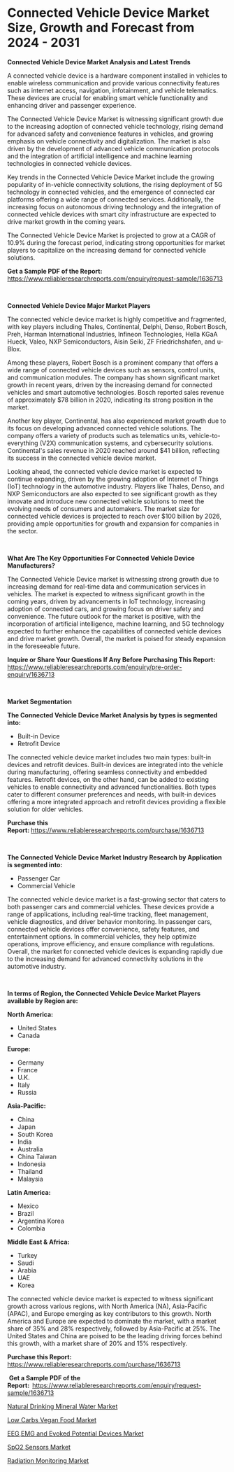 <p><h1>Connected Vehicle Device Market Size, Growth and Forecast from 2024 - 2031</h1></p><p><strong>Connected Vehicle Device Market Analysis and Latest Trends</strong></p>
<p><p>A connected vehicle device is a hardware component installed in vehicles to enable wireless communication and provide various connectivity features such as internet access, navigation, infotainment, and vehicle telematics. These devices are crucial for enabling smart vehicle functionality and enhancing driver and passenger experience.</p><p>The Connected Vehicle Device Market is witnessing significant growth due to the increasing adoption of connected vehicle technology, rising demand for advanced safety and convenience features in vehicles, and growing emphasis on vehicle connectivity and digitalization. The market is also driven by the development of advanced vehicle communication protocols and the integration of artificial intelligence and machine learning technologies in connected vehicle devices.</p><p>Key trends in the Connected Vehicle Device Market include the growing popularity of in-vehicle connectivity solutions, the rising deployment of 5G technology in connected vehicles, and the emergence of connected car platforms offering a wide range of connected services. Additionally, the increasing focus on autonomous driving technology and the integration of connected vehicle devices with smart city infrastructure are expected to drive market growth in the coming years.</p><p>The Connected Vehicle Device Market is projected to grow at a CAGR of 10.9% during the forecast period, indicating strong opportunities for market players to capitalize on the increasing demand for connected vehicle solutions.</p></p>
<p><strong>Get a Sample PDF of the Report:&nbsp;</strong> <a href="https://www.reliableresearchreports.com/enquiry/request-sample/1636713">https://www.reliableresearchreports.com/enquiry/request-sample/1636713</a></p>
<p>&nbsp;</p>
<p><strong>Connected Vehicle Device Major Market Players</strong></p>
<p><p>The connected vehicle device market is highly competitive and fragmented, with key players including Thales, Continental, Delphi, Denso, Robert Bosch, Preh, Harman International Industries, Infineon Technologies, Hella KGaA Hueck, Valeo, NXP Semiconductors, Aisin Seiki, ZF Friedrichshafen, and u-Blox.</p><p>Among these players, Robert Bosch is a prominent company that offers a wide range of connected vehicle devices such as sensors, control units, and communication modules. The company has shown significant market growth in recent years, driven by the increasing demand for connected vehicles and smart automotive technologies. Bosch reported sales revenue of approximately $78 billion in 2020, indicating its strong position in the market.</p><p>Another key player, Continental, has also experienced market growth due to its focus on developing advanced connected vehicle solutions. The company offers a variety of products such as telematics units, vehicle-to-everything (V2X) communication systems, and cybersecurity solutions. Continental's sales revenue in 2020 reached around $41 billion, reflecting its success in the connected vehicle device market.</p><p>Looking ahead, the connected vehicle device market is expected to continue expanding, driven by the growing adoption of Internet of Things (IoT) technology in the automotive industry. Players like Thales, Denso, and NXP Semiconductors are also expected to see significant growth as they innovate and introduce new connected vehicle solutions to meet the evolving needs of consumers and automakers. The market size for connected vehicle devices is projected to reach over $100 billion by 2026, providing ample opportunities for growth and expansion for companies in the sector.</p></p>
<p>&nbsp;</p>
<p><strong>What Are The Key Opportunities For Connected Vehicle Device Manufacturers?</strong></p>
<p><p>The Connected Vehicle Device market is witnessing strong growth due to increasing demand for real-time data and communication services in vehicles. The market is expected to witness significant growth in the coming years, driven by advancements in IoT technology, increasing adoption of connected cars, and growing focus on driver safety and convenience. The future outlook for the market is positive, with the incorporation of artificial intelligence, machine learning, and 5G technology expected to further enhance the capabilities of connected vehicle devices and drive market growth. Overall, the market is poised for steady expansion in the foreseeable future.</p></p>
<p><strong>Inquire or Share Your Questions If Any Before Purchasing This Report:</strong> <a href="https://www.reliableresearchreports.com/enquiry/pre-order-enquiry/1636713">https://www.reliableresearchreports.com/enquiry/pre-order-enquiry/1636713</a></p>
<p>&nbsp;</p>
<p><strong>Market Segmentation</strong></p>
<p><strong>The Connected Vehicle Device Market Analysis by types is segmented into:</strong></p>
<p><ul><li>Built-in Device</li><li>Retrofit Device</li></ul></p>
<p><p>The connected vehicle device market includes two main types: built-in devices and retrofit devices. Built-in devices are integrated into the vehicle during manufacturing, offering seamless connectivity and embedded features. Retrofit devices, on the other hand, can be added to existing vehicles to enable connectivity and advanced functionalities. Both types cater to different consumer preferences and needs, with built-in devices offering a more integrated approach and retrofit devices providing a flexible solution for older vehicles.</p></p>
<p><strong>Purchase this Report:&nbsp;</strong><a href="https://www.reliableresearchreports.com/purchase/1636713">https://www.reliableresearchreports.com/purchase/1636713</a></p>
<p>&nbsp;</p>
<p><strong>The Connected Vehicle Device Market Industry Research by Application is segmented into:</strong></p>
<p><ul><li>Passenger Car</li><li>Commercial Vehicle</li></ul></p>
<p><p>The connected vehicle device market is a fast-growing sector that caters to both passenger cars and commercial vehicles. These devices provide a range of applications, including real-time tracking, fleet management, vehicle diagnostics, and driver behavior monitoring. In passenger cars, connected vehicle devices offer convenience, safety features, and entertainment options. In commercial vehicles, they help optimize operations, improve efficiency, and ensure compliance with regulations. Overall, the market for connected vehicle devices is expanding rapidly due to the increasing demand for advanced connectivity solutions in the automotive industry.</p></p>
<p>&nbsp;</p>
<p><strong>In terms of Region, the Connected Vehicle Device Market Players available by Region are:</strong></p>
<p>
    <p> <strong> North America: </strong>
        <ul>
            <li>United States</li>
            <li>Canada</li>
        </ul>
        </p> 
    <p> <strong> Europe: </strong>
        <ul>
            <li>Germany</li>
            <li>France</li>
            <li>U.K.</li>
            <li>Italy</li>
            <li>Russia</li>
        </ul>
        </p> 
    <p> <strong> Asia-Pacific: </strong>
        <ul>
            <li>China</li>
            <li>Japan</li>
            <li>South Korea</li>
            <li>India</li>
            <li>Australia</li>
            <li>China Taiwan</li>
            <li>Indonesia</li>
            <li>Thailand</li>
            <li>Malaysia</li>
        </ul>
        </p> 
    <p> <strong> Latin America: </strong>
        <ul>
            <li>Mexico</li>
            <li>Brazil</li>
            <li>Argentina Korea</li>
            <li>Colombia</li>
        </ul>
        </p> 
    <p> <strong> Middle East & Africa: </strong>
        <ul>
            <li>Turkey</li>
            <li>Saudi</li>
            <li>Arabia</li>
            <li>UAE</li>
            <li>Korea</li>
        </ul>
    </p>
    </p>
<p><p>The connected vehicle device market is expected to witness significant growth across various regions, with North America (NA), Asia-Pacific (APAC), and Europe emerging as key contributors to this growth. North America and Europe are expected to dominate the market, with a market share of 35% and 28% respectively, followed by Asia-Pacific at 25%. The United States and China are poised to be the leading driving forces behind this growth, with a market share of 20% and 15% respectively.</p></p>
<p><strong>Purchase this Report: </strong><a href="https://www.reliableresearchreports.com/purchase/1636713">https://www.reliableresearchreports.com/purchase/1636713</a></p>
<p>&nbsp;<strong>Get a Sample PDF of the Report:&nbsp;&nbsp;</strong><a href="https://www.reliableresearchreports.com/enquiry/request-sample/1636713">https://www.reliableresearchreports.com/enquiry/request-sample/1636713</a></p>
<p><strong></strong></p>
<p><p><a href="https://issuu.com/reportprime-2/docs/natural-drinking-mineral-water-market-size-2030.pp">Natural Drinking Mineral Water Market</a></p><p><a href="https://issuu.com/reportprime-2/docs/low-carbs-vegan-food-market-size-2030.pptx">Low Carbs Vegan Food Market</a></p><p><a href="https://medium.com/@patriciaknight1961/eeg-emg-and-evoked-potential-devices-market-analysis-its-cagr-market-segmentation-and-global-45e57fd2b0cc">EEG,EMG and Evoked Potential Devices Market</a></p><p><a href="https://medium.com/@linabernier/spo2-sensors-market-size-reveals-the-best-marketing-channels-in-global-industry-571689c648e9">SpO2 Sensors Market</a></p><p><a href="https://medium.com/@aliciahaley1989/radiation-monitoring-market-competitive-analysis-market-trends-and-forecast-to-2031-7d733a67e556">Radiation Monitoring Market</a></p></p>